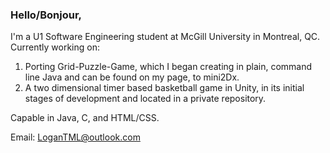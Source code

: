 ### Hello/Bonjour,
I'm a U1 Software Engineering student at McGill University in Montreal, QC.    
Currently working on: 

1. Porting Grid-Puzzle-Game, which I began creating in plain, command line Java and can be found on my page, to mini2Dx.
2. A two dimensional timer based basketball game in Unity, in its initial stages of development and located in a private repository.

Capable in Java, C, and HTML/CSS.

Email: LoganTML@outlook.com
<!--
**LoganTML/LoganTML** is a ✨ _special_ ✨ repository because its `README.md` (this file) appears on your GitHub profile.

Here are some ideas to get you started:

- 🔭 I’m currently working on ...
- 🌱 I’m currently learning ...
- 👯 I’m looking to collaborate on ...
- 🤔 I’m looking for help with ...
- 💬 Ask me about ...
- 📫 How to reach me: ...
- 😄 Pronouns: ...
- ⚡ Fun fact: ...
-->

